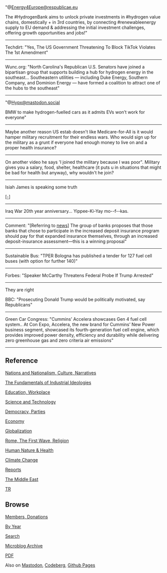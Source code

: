 
"@Energy4Europe@respublicae.eu

The \#HydrogenBank aims to unlock private investments in #hydrogen
value chains, domestically + in 3rd countries, by connecting
\#renewableenergy supply to EU demand & addressing the initial
investment challenges, offering growth opportunities and jobs!"

---

Techdirt: "Yes, The US Government Threatening To Block TikTok Violates
The 1st Amendment"

---

Wunc.org: "North Carolina's Republican U.S. Senators have joined a
bipartisan group that supports building a hub for hydrogen energy in
the southeast... Southeastern utilities — including Duke Energy,
Southern Company, and Dominion Energy — have formed a coalition to
attract one of the hubs to the southeast"

---

"@Hypx@mastodon.social

BMW to make hydrogen-fuelled cars as it admits EVs won’t work for everyone"

---

Maybe another reason US estab doesn't like Medicare-for-All is it
would hamper military recruitment for their endless wars. Who would
sign up for the military as a grunt if everyone had enough money to
live on and a proper health insurance?

---

On another video he says 'I joined the military because I was poor".
Military gives you a salary, food, shelter, healthcare (it puts u in
situations that might be bad for health but anyway), why wouldn't he
join?

---

Isiah James is speaking some truth

[[-]](2023/03/isiah-james-iraq.html)

---

Iraq War 20th year anniversary...  Yippee-Ki-Yay mo--f--kas.

---

Comment: "[Referring to [news](https://s3.masto.ai/cache/media_attachments/files/110/047/783/364/412/018/original/c6c3b68843095dba.jpg)]
The group of banks proposes that those banks that chose to
participate in the increased deposit insurance program should pay for
that expanded insurance themselves, through an increased
deposit-insurance assessment—this is a winning proposal"

---

Sustainable Bus: "TPER Bologna has published a tender for 127 fuel
cell buses (with option for further 140)"

---

Forbes: "Speaker McCarthy Threatens Federal Probe If Trump Arrested"

---

They are right

BBC: "Prosecuting Donald Trump would be politically motivated, say Republicans"

---

Green Car Congress: "Cummins’ Accelera showcases Gen 4 fuel cell
system.. At Con Expo, Accelera, the new brand for Cummins’ New Power
business segment, showcased its fourth-generation fuel cell engine,
which provides improved power density, efficiency and durability while
delivering zero greenhouse gas and zero criteria air emissions"

---

## Reference

[Nations and Nationalism, Culture, Narratives](0119/2013/02/nations-and-nationalism.html)

[The Fundamentals of Industrial Ideologies](0119/2011/04/fundamentals-of-industrial-ideologies.html)

[Education, Workplace](0119/2017/09/education-workplace.html)

[Science and Technology](0119/2018/09/science-technology.html)

[Democracy, Parties](0119/2016/11/democracy.html)

[Economy](2021/01/economy.html)

[Globalization](0119/2018/09/globalization.html)

[Rome, The First Wave, Religion](0119/2017/12/rome.html)

[Human Nature & Health](2020/07/human-nature.html)

[Climate Change](2022/01/climate.html)

[Reports](2021/01/reports.html)

[The Middle East](0119/2019/07/middleeast.html)

[TR](../tr/index.html)

## Browse

[Members, Donations](2022/08/members.html)

[By Year](years.html)

[Search](search.html)

[Microblog Archive](mbl/index.html)

[PDF](https://drive.google.com/uc?export=view&id=1FSi-1MnqXVq_PVTEXzzflwN8-7h92N_R)

Also on 
[Mastodon](https://masto.ai/@muratk3n),
[Codeberg](https://muratk5n.codeberg.page/en/),
[Github Pages](https://muratk5n.github.io/thirdwave/en/)


